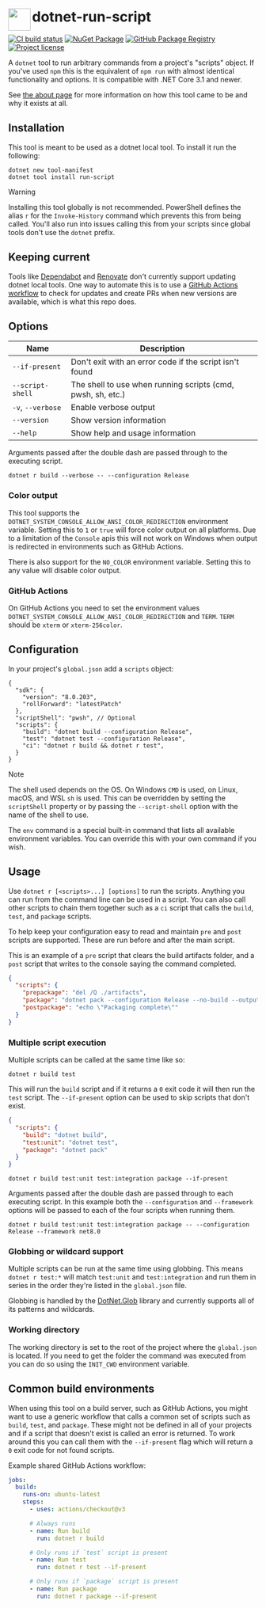 # <img src="assets/icon.svg" align="left" height="45"> dotnet-run-script

[![CI build status](https://github.com/xt0rted/dotnet-run-script/actions/workflows/ci.yml/badge.svg?branch=main)](https://github.com/xt0rted/dotnet-run-script/actions/workflows/ci.yml)
[![NuGet Package](https://img.shields.io/nuget/v/run-script?logo=nuget)](https://www.nuget.org/packages/run-script)
[![GitHub Package Registry](https://img.shields.io/badge/github-package_registry-yellow?logo=nuget)](https://nuget.pkg.github.com/xt0rted/index.json)
[![Project license](https://img.shields.io/github/license/xt0rted/dotnet-run-script)](LICENSE)

A `dotnet` tool to run arbitrary commands from a project's "scripts" object.
If you've used `npm` this is the equivalent of `npm run` with almost identical functionality and options.
It is compatible with .NET Core 3.1 and newer.

See [the about page](docs/README.md) for more information on how this tool came to be and why it exists at all.

## Installation

This tool is meant to be used as a dotnet local tool.
To install it run the following:

```console
dotnet new tool-manifest
dotnet tool install run-script
```

> [!WARNING]
> Installing this tool globally is not recommended.
> PowerShell defines the alias `r` for the `Invoke-History` command which prevents this from being called.
> You'll also run into issues calling this from your scripts since global tools don't use the `dotnet` prefix.

## Keeping current

Tools like [Dependabot](https://github.com/github/feedback/discussions/13825) and [Renovate](https://github.com/marketplace/renovate) don't currently support updating dotnet local tools.
One way to automate this is to use a [GitHub Actions workflow](https://github.com/xt0rted/dotnet-tool-update-test) to check for updates and create PRs when new versions are available, which is what this repo does.

## Options

Name | Description
-- | --
`--if-present` | Don't exit with an error code if the script isn't found
`--script-shell` | The shell to use when running scripts (cmd, pwsh, sh, etc.)
`-v`, `--verbose` | Enable verbose output
`--version` | Show version information
`--help` | Show help and usage information

Arguments passed after the double dash are passed through to the executing script.

```console
dotnet r build --verbose -- --configuration Release
```

### Color output

This tool supports the `DOTNET_SYSTEM_CONSOLE_ALLOW_ANSI_COLOR_REDIRECTION` environment variable.
Setting this to `1` or `true` will force color output on all platforms.
Due to a limitation of the `Console` apis this will not work on Windows when output is redirected in environments such as GitHub Actions.

There is also support for the `NO_COLOR` environment variable.
Setting this to any value will disable color output.

### GitHub Actions

On GitHub Actions you need to set the environment values `DOTNET_SYSTEM_CONSOLE_ALLOW_ANSI_COLOR_REDIRECTION` and `TERM`.
`TERM` should be `xterm` or `xterm-256color`.

## Configuration

In your project's `global.json` add a `scripts` object:

```jsonc
{
  "sdk": {
    "version": "8.0.203",
    "rollForward": "latestPatch"
  },
  "scriptShell": "pwsh", // Optional
  "scripts": {
    "build": "dotnet build --configuration Release",
    "test": "dotnet test --configuration Release",
    "ci": "dotnet r build && dotnet r test",
  }
}
```

> [!NOTE]
> The shell used depends on the OS.
> On Windows `CMD` is used, on Linux, macOS, and WSL `sh` is used.
> This can be overridden by setting the `scriptShell` property or by passing the `--script-shell` option with the name of the shell to use.

The `env` command is a special built-in command that lists all available environment variables.
You can override this with your own command if you wish.

## Usage

Use `dotnet r [<scripts>...] [options]` to run the scripts.
Anything you can run from the command line can be used in a script.
You can also call other scripts to chain them together such as a `ci` script that calls the `build`, `test`, and `package` scripts.

To help keep your configuration easy to read and maintain `pre` and `post` scripts are supported.
These are run before and after the main script.

This is an example of a `pre` script that clears the build artifacts folder, and a `post` script that writes to the console saying the command completed.

```json
{
  "scripts": {
    "prepackage": "del /Q ./artifacts",
    "package": "dotnet pack --configuration Release --no-build --output ./artifacts",
    "postpackage": "echo \"Packaging complete\""
  }
}
```

### Multiple script execution

Multiple scripts can be called at the same time like so:

```console
dotnet r build test
```

This will run the `build` script and if it returns a `0` exit code it will then run the `test` script.
The `--if-present` option can be used to skip scripts that don't exist.

```json
{
  "scripts": {
    "build": "dotnet build",
    "test:unit": "dotnet test",
    "package": "dotnet pack"
  }
}
```

```console
dotnet r build test:unit test:integration package --if-present
```

Arguments passed after the double dash are passed through to each executing script.
In this example both the `--configuration` and `--framework` options will be passed to each of the four scripts when running them.

```console
dotnet r build test:unit test:integration package -- --configuration Release --framework net8.0
```

### Globbing or wildcard support

Multiple scripts can be run at the same time using globbing.
This means `dotnet r test:*` will match `test:unit` and `test:integration` and run them in series in the order they're listed in the `global.json` file.

Globbing is handled by the [DotNet.Glob](https://github.com/dazinator/DotNet.Glob) library and currently supports all of its patterns and wildcards.

### Working directory

The working directory is set to the root of the project where the `global.json` is located.
If you need to get the folder the command was executed from you can do so using the `INIT_CWD` environment variable.

## Common build environments

When using this tool on a build server, such as GitHub Actions, you might want to use a generic workflow that calls a common set of scripts such as `build`, `test`, and `package`.
These might not be defined in all of your projects and if a script that doesn't exist is called an error is returned.
To work around this you can call them with the `--if-present` flag which will return a `0` exit code for not found scripts.

Example shared GitHub Actions workflow:

```yaml
jobs:
  build:
    runs-on: ubuntu-latest
    steps:
      - uses: actions/checkout@v3

      # Always runs
      - name: Run build
        run: dotnet r build

      # Only runs if `test` script is present
      - name: Run test
        run: dotnet r test --if-present

      # Only runs if `package` script is present
      - name: Run package
        run: dotnet r package --if-present
```

